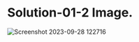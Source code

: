 # Solution-01-2 Image.
![Screenshot 2023-09-28 122716](https://github.com/Khush0031/pw-skills-full-stack-web-dev-assignment-solution/assets/121889921/43f1f7b6-82d0-41e1-9a24-5ca48946a017)
